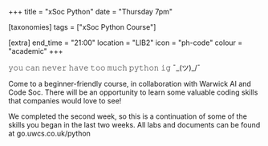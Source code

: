 +++ title = "xSoc Python" date = "Thursday 7pm"

[taxonomies] tags = ["xSoc Python Course"]

[extra] 
end_time = "21:00"
location = "LIB2"
icon = "ph-code"
colour = "academic" 
+++

𝚢𝚘𝚞 𝚌𝚊𝚗 𝚗𝚎𝚟𝚎𝚛 𝚑𝚊𝚟𝚎 𝚝𝚘𝚘 𝚖𝚞𝚌𝚑 𝚙𝚢𝚝𝚑𝚘𝚗 𝚒𝚐 ¯\_(ツ)_/¯

Come to a beginner-friendly course, in collaboration with Warwick AI and Code Soc. There will be an opportunity to learn some valuable coding skills that companies would love to see!

We completed the second week, so this is a continuation of some of the skills you began in the last two weeks. All labs and documents can be found at go.uwcs.co.uk/python
